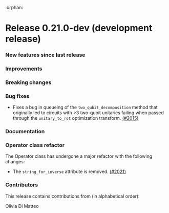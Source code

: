 :orphan:

# Release 0.21.0-dev (development release)

<h3>New features since last release</h3>

<h3>Improvements</h3>

<h3>Breaking changes</h3>

<h3>Bug fixes</h3>

* Fixes a bug in queueing of the `two_qubit_decomposition` method that
  originally led to circuits with >3 two-qubit unitaries failing when passed
  through the `unitary_to_rot` optimization transform.
  [(#2015)](https://github.com/PennyLaneAI/pennylane/pull/2015)

<h3>Documentation</h3>

<h3>Operator class refactor</h3>

The Operator class has undergone a major refactor with the following changes:

* The `string_for_inverse` attribute is removed.
  [(#2021)](https://github.com/PennyLaneAI/pennylane/pull/2021)

<h3>Contributors</h3>

This release contains contributions from (in alphabetical order):

Olivia Di Matteo